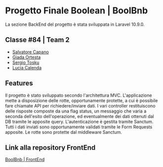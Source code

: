 # Progetto Finale Boolean | BoolBnb

La sezione BackEnd del progetto è stata sviluppata in Laravel 10.9.0.

## Classe #84 | Team 2
- [Salvatore Capano](https://github.com/SalvatoreCapano)
- [Giada Ortesta](https://github.com/GiadaMarzapane)
- [Sergio Tosku](https://github.com/Spectrum5)
- [Lucia Calenda](https://github.com/CalendaLucia)

## Features
Il progetto è stato sviluppato secondo l'architettura MVC.
L'applicazione mette a disposizione delle rotte, opportunamente protette, a cui è possibile fare chiamate API per richiedere/inviare dati.
I vari controller restituiscono delle risposte composte da una flag status, un messaggio che varia a seconda dell'esito dell'operazione, ed eventualmente dei dati ottenuti dal DB tramite le apposite query.
L'autenticazione è gestita tramite Sanctum.
Tutti i dati inviati sono opportunamente validati tramite le Form Requests apposite.
Le rotte sono protette dal middleware Sanctum.

## Link alla repository FrontEnd
[BoolBnb | FrontEnd](https://github.com/Spectrum5/bool-bnb-frontend)